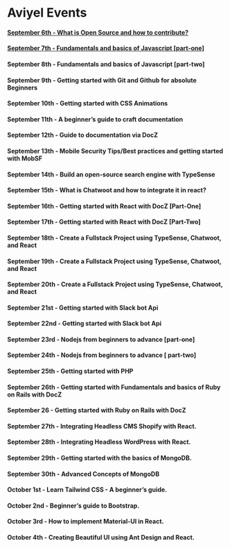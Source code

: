 # Aviyel Events

#### [September 6th - What is Open Source and how to contribute?](https://github.com/Aviyel-oss/live-coding/tree/main/WhatIsOpenSource)

#### [September 7th - Fundamentals and basics of Javascript [part-one]](https://github.com/Aviyel-oss/live-coding/tree/main/FundamentalsOfJavascript)

#### September 8th - Fundamentals and basics of Javascript [part-two]

#### September 9th - Getting started with Git and Github for absolute Beginners

#### September 10th - Getting started with CSS Animations

#### September 11th - A beginner’s guide to craft documentation

#### September 12th - Guide to documentation via DocZ

#### September 13th - Mobile Security Tips/Best practices and getting started with MobSF

#### September 14th - Build an open-source search engine with TypeSense

#### September 15th - What is Chatwoot and how to integrate it in react?

#### September 16th - Getting started with React with DocZ [Part-One]

#### September 17th - Getting started with React with DocZ [Part-Two]

#### September 18th - Create a Fullstack Project using TypeSense, Chatwoot, and React

#### September 19th - Create a Fullstack Project using TypeSense, Chatwoot, and React

#### September 20th - Create a Fullstack Project using TypeSense, Chatwoot, and React

#### September 21st - Getting started with Slack bot Api

#### September 22nd - Getting started with Slack bot Api

#### September 23rd - Nodejs from beginners to advance [part-one]

#### September 24th - Nodejs from beginners to advance [ part-two]

#### September 25th - Getting started with PHP

#### September 26th - Getting started with Fundamentals and basics of Ruby on Rails with DocZ

#### September 26 - Getting started with Ruby on Rails with DocZ

#### September 27th - Integrating Headless CMS Shopify with React.

#### September 28th - Integrating Headless WordPress with React.

#### September 29th - Getting started with the basics of MongoDB.

#### September 30th - Advanced Concepts of MongoDB

#### October 1st - Learn Tailwind CSS - A beginner’s guide.

#### October 2nd - Beginner’s guide to Bootstrap.

#### October 3rd - How to implement Material-UI in React.

#### October 4th - Creating Beautiful UI using Ant Design and React.
